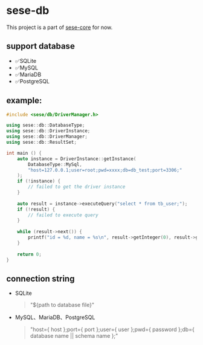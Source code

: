 # sese-db

This project is a part of [sese-core](https://github.com/libsese/sese-core) for now.

## support database

- ✅SQLite
- ✅MySQL
- ✅MariaDB
- ✅PostgreSQL

## example:

```c++
#include <sese/db/DriverManager.h>

using sese::db::DatabaseType;
using sese::db::DriverInstance;
using sese::db::DriverManager;
using sese::db::ResultSet;

int main () {
    auto instance = DriverInstance::getInstance(
        DatabaseType::MySql, 
        "host=127.0.0.1;user=root;pwd=xxxx;db=db_test;port=3306;"
    );
    if (!instance) {
        // failed to get the driver instance
    }
    
    auto result = instance->executeQuery("select * from tb_user;");
    if (!result) {
        // failed to execute query
    }
    
    while (result->next()) {
        printf("id = %d, name = %s\n", result->getInteger(0), result->getString(1).data());
    }
    
    return 0;
}
```

## connection string

- SQLite

  > "${path to database file}"

- MySQL、MariaDB、PostgreSQL

  > "host={ host };port={ port };user={ user };pwd={ password };db={ database name || schema name };"
